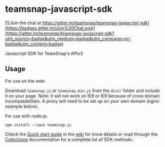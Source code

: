 teamsnap-javascript-sdk
=======================

[![Join the chat at https://gitter.im/teamsnap/teamsnap-javascript-sdk](https://badges.gitter.im/Join%20Chat.svg)](https://gitter.im/teamsnap/teamsnap-javascript-sdk?utm_source=badge&utm_medium=badge&utm_campaign=pr-badge&utm_content=badge)

Javascript SDK for TeamSnap's APIv3

Usage
-----

For use on the web:

Download `teamsnap.js` or `teamsnap.min.js` from the `dist/` folder and include
it on your page. Note: it will not work on IE8 or IE9 because of cross domain
incompatabilities. A proxy will need to be set up on your own domain (nginx
example below).

For use with node.js:

```
npm install --save teamsnap.js
```

Check the [Quick start guide](https://github.com/teamsnap/teamsnap-javascript-sdk/wiki/Quick-Start) in the [wiki](https://github.com/teamsnap/teamsnap-javascript-sdk/wiki) for more details or read through the [Collections](./docs/collections.md) documentation for a complete list of SDK methods.
